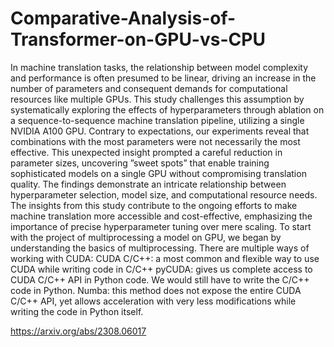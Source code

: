 # Comparative-Analysis-of-Transformer-on-GPU-vs-CPU

In machine translation tasks, the relationship between model complexity and performance is often presumed to be linear, driving
an increase in the number of parameters and consequent demands for computational resources like multiple GPUs. This study
challenges this assumption by systematically exploring the effects of hyperparameters through ablation on a sequence-to-sequence
machine translation pipeline, utilizing a single NVIDIA A100 GPU. Contrary to expectations, our experiments reveal that combinations with the most parameters were not necessarily the most effective. This unexpected insight prompted a careful reduction in
parameter sizes, uncovering ”sweet spots” that enable training sophisticated models on a single GPU without compromising translation quality. The findings demonstrate an intricate relationship between hyperparameter selection, model size, and computational
resource needs. The insights from this study contribute to the ongoing efforts to make machine translation more accessible and
cost-effective, emphasizing the importance of precise hyperparameter tuning over mere scaling. To start with the project of multiprocessing a model on GPU, we began by understanding the basics of multiprocessing. 
There are multiple ways of working with
CUDA: CUDA C/C++: a most common and flexible way to use CUDA while writing code in C/C++ 
pyCUDA: gives us complete access to CUDA C/C++ API in Python code. We would still have to write the C/C++ code in Python. 
Numba: this method does not expose the entire CUDA C/C++ API, yet allows acceleration with very less modifications while writing the code in Python itself.


https://arxiv.org/abs/2308.06017
